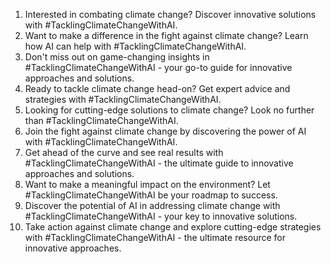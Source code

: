 1. Interested in combating climate change? Discover innovative solutions with #TacklingClimateChangeWithAI.
2. Want to make a difference in the fight against climate change? Learn how AI can help with #TacklingClimateChangeWithAI.
3. Don't miss out on game-changing insights in #TacklingClimateChangeWithAI - your go-to guide for innovative approaches and solutions.
4. Ready to tackle climate change head-on? Get expert advice and strategies with #TacklingClimateChangeWithAI.
5. Looking for cutting-edge solutions to climate change? Look no further than #TacklingClimateChangeWithAI.
6. Join the fight against climate change by discovering the power of AI with #TacklingClimateChangeWithAI.
7. Get ahead of the curve and see real results with #TacklingClimateChangeWithAI - the ultimate guide to innovative approaches and solutions.
8. Want to make a meaningful impact on the environment? Let #TacklingClimateChangeWithAI be your roadmap to success.
9. Discover the potential of AI in addressing climate change with #TacklingClimateChangeWithAI - your key to innovative solutions.
10. Take action against climate change and explore cutting-edge strategies with #TacklingClimateChangeWithAI - the ultimate resource for innovative approaches.
